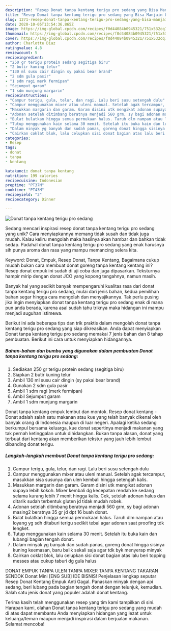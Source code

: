 ```yaml
---
description: "Resep Donat tanpa kentang terigu pro sedang yang Bisa Manjain Lidah"
title: "Resep Donat tanpa kentang terigu pro sedang yang Bisa Manjain Lidah"
slug: 1271-resep-donat-tanpa-kentang-terigu-pro-sedang-yang-bisa-manjain-lidah
date: 2020-10-05T13:54:36.865Z
image: https://img-global.cpcdn.com/recipes/f0d44084b0945321/751x532cq70/donat-tanpa-kentang-terigu-pro-sedang-foto-resep-utama.jpg
thumbnail: https://img-global.cpcdn.com/recipes/f0d44084b0945321/751x532cq70/donat-tanpa-kentang-terigu-pro-sedang-foto-resep-utama.jpg
cover: https://img-global.cpcdn.com/recipes/f0d44084b0945321/751x532cq70/donat-tanpa-kentang-terigu-pro-sedang-foto-resep-utama.jpg
author: Charlotte Diaz
ratingvalue: 4.8
reviewcount: 5
recipeingredient:
- "250 gr terigu protein sedang segitiga biru"
- "2 butir kuning telur"
- "130 ml susu cair dingin sy pakai bear brand"
- "2 sdm gula pasir"
- "1 sdm ragi merk fermipan"
- "Sejumput garam"
- "1 sdm munjung margarin"
recipeinstructions:
- "Campur terigu, gula, telur, dan ragi. Lalu beri susu setengah dulu"
- "Campur menggunakan mixer atau uleni manual. Setelah agak tercampur, masukkan sisa susunya dan ulen kembali hingga setengah kalis."
- "Masukkan margarin dan garam. Garam disini utk mengikat adonan supaya lebih kokoh. Mixer kembali dg kecepatan rendah ke sedang selama kurang lebih 7 menit hingga kalis. Cek, setelah adonan halus dan ditarik sudah terbentuk gluten jd tidak mudah robek."
- "Adonan setelah ditimbang beratnya menjadi 560 grm, sy bagi adonan masing2 beratnya 35 gr jd dpt 16 buah donat."
- "Bulat bulatkan hingga semua permukaan halus. Taruh dlm nampan atau loyang yg sdh ditaburi terigu sedikit tebal agar adonan saat proofing tdk lengket."
- "Tutup menggunakan kain selama 30 menit. Setelah itu buka kain dan lubangi bagian tengah donat."
- "Dalam minyak yg banyak dan sudah panas, goreng donat hingga sisinya kuning keemasan, baru balik sekali saja agar tdk byk menyerap minyak"
- "Cairkan coklat blok, lalu celupkan sisi donat bagian atas lalu beri topping messes atau cukup taburi dg gula halus"
categories:
- Resep
tags:
- donat
- tanpa
- kentang

katakunci: donat tanpa kentang 
nutrition: 199 calories
recipecuisine: Indonesian
preptime: "PT37M"
cooktime: "PT43M"
recipeyield: "3"
recipecategory: Dinner

---
```



![Donat tanpa kentang terigu pro sedang](https://img-global.cpcdn.com/recipes/f0d44084b0945321/751x532cq70/donat-tanpa-kentang-terigu-pro-sedang-foto-resep-utama.jpg)

Sedang mencari inspirasi resep donat tanpa kentang terigu pro sedang yang unik? Cara menyiapkannya memang tidak susah dan tidak juga mudah. Kalau keliru mengolah maka hasilnya akan hambar dan bahkan tidak sedap. Padahal donat tanpa kentang terigu pro sedang yang enak harusnya sih punya aroma dan rasa yang mampu memancing selera kita.

Keyword: Donat, Empuk, Resep Donat, Tanpa Kentang, Bagaimana cukup mudah bukan cara membuat donat goreng tanpa kentang kentang ini? Resep donat empuk ini sudah di uji coba dan juga dipasarkan. Teksturnya hampir mirip dengan donat JCO yang kopong tengahnya, namun masih.

Banyak hal yang sedikit banyak mempengaruhi kualitas rasa dari donat tanpa kentang terigu pro sedang, mulai dari jenis bahan, kedua pemilihan bahan segar hingga cara mengolah dan menyajikannya. Tak perlu pusing jika ingin menyiapkan donat tanpa kentang terigu pro sedang enak di mana pun anda berada, karena asal sudah tahu triknya maka hidangan ini mampu menjadi suguhan istimewa.


Berikut ini ada beberapa tips dan trik praktis dalam mengolah donat tanpa kentang terigu pro sedang yang siap dikreasikan. Anda dapat menyiapkan Donat tanpa kentang terigu pro sedang memakai 7 jenis bahan dan 8 tahap pembuatan. Berikut ini cara untuk menyiapkan hidangannya.

<!--inarticleads1-->

##### Bahan-bahan dan bumbu yang digunakan dalam pembuatan Donat tanpa kentang terigu pro sedang:

1. Sediakan 250 gr terigu protein sedang (segitiga biru)
1. Siapkan 2 butir kuning telur
1. Ambil 130 ml susu cair dingin (sy pakai bear brand)
1. Gunakan 2 sdm gula pasir
1. Ambil 1 sdm ragi (merk fermipan)
1. Ambil Sejumput garam
1. Ambil 1 sdm munjung margarin


Donat tanpa kentang empuk lembut dan montok. Resep donat kentang - Donat adalah salah satu makanan atau kue yang telah banyak dikenal oleh banyak orang di Indonesia maupun di luar negeri. Apalagi ketika sedang berkumpul bersama keluarga, kue donat sepertinya menjadi makanan yang tak pernah ketinggalan untuk dihidangkan. Bukan tanpa alasan, donat yang terbuat dari kentang akan memberikan tekstur yang jauh lebih lembut dibanding donat terigu. 

<!--inarticleads2-->

##### Langkah-langkah membuat Donat tanpa kentang terigu pro sedang:

1. Campur terigu, gula, telur, dan ragi. Lalu beri susu setengah dulu
1. Campur menggunakan mixer atau uleni manual. Setelah agak tercampur, masukkan sisa susunya dan ulen kembali hingga setengah kalis.
1. Masukkan margarin dan garam. Garam disini utk mengikat adonan supaya lebih kokoh. Mixer kembali dg kecepatan rendah ke sedang selama kurang lebih 7 menit hingga kalis. Cek, setelah adonan halus dan ditarik sudah terbentuk gluten jd tidak mudah robek.
1. Adonan setelah ditimbang beratnya menjadi 560 grm, sy bagi adonan masing2 beratnya 35 gr jd dpt 16 buah donat.
1. Bulat bulatkan hingga semua permukaan halus. Taruh dlm nampan atau loyang yg sdh ditaburi terigu sedikit tebal agar adonan saat proofing tdk lengket.
1. Tutup menggunakan kain selama 30 menit. Setelah itu buka kain dan lubangi bagian tengah donat.
1. Dalam minyak yg banyak dan sudah panas, goreng donat hingga sisinya kuning keemasan, baru balik sekali saja agar tdk byk menyerap minyak
1. Cairkan coklat blok, lalu celupkan sisi donat bagian atas lalu beri topping messes atau cukup taburi dg gula halus


DONAT EMPUK TANPA ULEN TANPA MIXER TANPA KENTANG TAKARAN SENDOK Donat Mini [ENG SUB] IDE BISNIS! Penjelasan lengkap seputar Resep Donat Kentang Empuk Anti Gagal. Panaskan minyak dengan api sedang, beri lubang pada bagian tengah donat dengan telunjuk, kemudian. Salah satu jenis donat yang populer adalah donat kentang. 

Terima kasih telah menggunakan resep yang tim kami tampilkan di sini. Harapan kami, olahan Donat tanpa kentang terigu pro sedang yang mudah di atas dapat membantu Anda menyiapkan hidangan yang lezat untuk keluarga/teman maupun menjadi inspirasi dalam berjualan makanan. Selamat mencoba!
